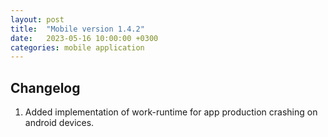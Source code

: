 ```yaml
---
layout: post
title:  "Mobile version 1.4.2"
date:   2023-05-16 10:00:00 +0300
categories: mobile application
---
```


Changelog
---
1. Added implementation of work-runtime for app production crashing on android devices.
